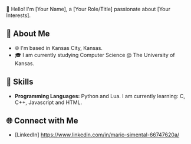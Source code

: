
👋 Hello! I'm [Your Name], a [Your Role/Title] passionate about [Your Interests].

## 🚀 About Me

- 🌐 I'm based in Kansas City, Kansas.
- 🎓 I am currently studying Computer Science @ The University of Kansas.

## 🔧 Skills

- **Programming Languages:** Python and Lua. I am currently learning: C, C++, Javascript and HTML.

## 🌐 Connect with Me

- [LinkedIn] https://www.linkedin.com/in/mario-simental-66747620a/
